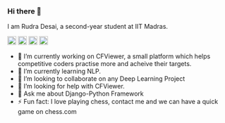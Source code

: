 ### Hi there 👋

I am Rudra Desai, a second-year student at IIT Madras.

<a href="https://www.linkedin.com/in/rudradesai/"><img src="https://image.flaticon.com/icons/svg/1384/1384046.svg" alt="LinkedinConnect" width="20" height="20"></a>
<a href="https://www.instagram.com/rudra.desai200/"><img src="https://image.flaticon.com/icons/svg/1400/1400829.svg" alt="Instagram" width="20" height="20"></a>
<a href="http://www.rudradesai.in/"><img src="https://image.flaticon.com/icons/svg/3039/3039761.svg" alt="Portfolio" width="20" height="20"></a>
<a href="mailto:rudrad200@gmail.com"><img src="https://image.flaticon.com/icons/svg/561/561188.svg" alt="Email" width="20" height="20"></a>


- 🔭 I’m currently working on CFViewer, a small platform which helps competitive coders practise more and acheive their targets. 
- 🌱 I’m currently learning NLP.
- 👯 I’m looking to collaborate on any Deep Learning Project
- 🤔 I’m looking for help with CFViewer.
- 💬 Ask me about Django-Python Framework
- ⚡ Fun fact: I love playing chess, contact me and we can have a quick game on chess.com

